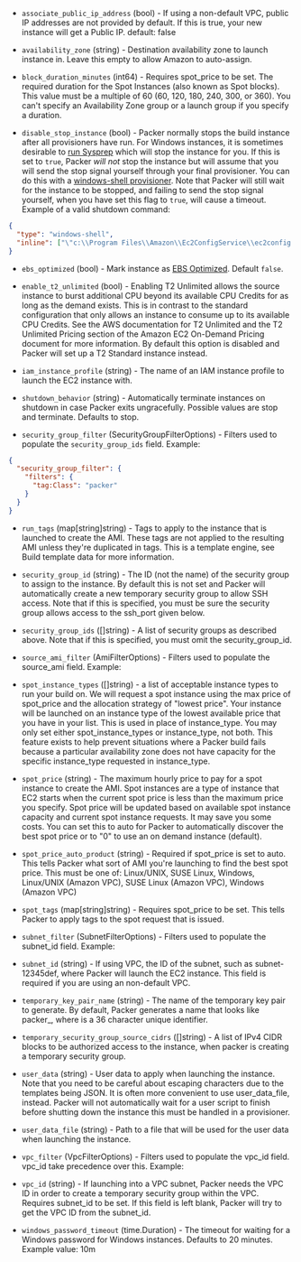 <!-- Code generated from the comments of the RunConfig struct in builder/amazon/common/run_config.go; DO NOT EDIT MANUALLY -->

-   `associate_public_ip_address` (bool) - If using a non-default VPC,
public IP addresses are not provided by default. If this is true, your
new instance will get a Public IP. default: false

-   `availability_zone` (string) - Destination availability zone to launch
instance in. Leave this empty to allow Amazon to auto-assign.

-   `block_duration_minutes` (int64) - Requires spot_price to be set. The
required duration for the Spot Instances (also known as Spot blocks). This
value must be a multiple of 60 (60, 120, 180, 240, 300, or 360). You can't
specify an Availability Zone group or a launch group if you specify a
duration.

-   `disable_stop_instance` (bool) - Packer normally stops the build instance after all provisioners have
run. For Windows instances, it is sometimes desirable to [run
Sysprep](http://docs.aws.amazon.com/AWSEC2/latest/WindowsGuide/ami-create-standard.html)
which will stop the instance for you. If this is set to `true`, Packer
*will not* stop the instance but will assume that you will send the stop
signal yourself through your final provisioner. You can do this with a
[windows-shell
provisioner](https://www.packer.io/docs/provisioners/windows-shell.html).
Note that Packer will still wait for the instance to be stopped, and
failing to send the stop signal yourself, when you have set this flag to
`true`, will cause a timeout.
Example of a valid shutdown command:

``` json
{
  "type": "windows-shell",
  "inline": ["\"c:\\Program Files\\Amazon\\Ec2ConfigService\\ec2config.exe\" -sysprep"]
}
```

-   `ebs_optimized` (bool) - Mark instance as [EBS
Optimized](https://docs.aws.amazon.com/AWSEC2/latest/UserGuide/EBSOptimized.html).
Default `false`.

-   `enable_t2_unlimited` (bool) - Enabling T2 Unlimited allows the source
instance to burst additional CPU beyond its available CPU
Credits
for as long as the demand exists. This is in contrast to the standard
configuration that only allows an instance to consume up to its available
CPU Credits. See the AWS documentation for T2
Unlimited
and the T2 Unlimited Pricing section of the Amazon EC2 On-Demand
Pricing document for more
information. By default this option is disabled and Packer will set up a
T2
Standard
instance instead.

-   `iam_instance_profile` (string) - The name of an IAM instance
profile
to launch the EC2 instance with.

-   `shutdown_behavior` (string) - Automatically terminate instances on
shutdown in case Packer exits ungracefully. Possible values are stop and
terminate. Defaults to stop.

-   `security_group_filter` (SecurityGroupFilterOptions) - Filters used to populate the
`security_group_ids` field. Example:

``` json
{
  "security_group_filter": {
    "filters": {
      "tag:Class": "packer"
    }
  }
}
```

-   `run_tags` (map[string]string) - Tags to apply to the instance
that is launched to create the AMI. These tags are not applied to the
resulting AMI unless they're duplicated in tags. This is a template
engine, see Build template
data for more information.

-   `security_group_id` (string) - The ID (not the name) of the security
group to assign to the instance. By default this is not set and Packer will
automatically create a new temporary security group to allow SSH access.
Note that if this is specified, you must be sure the security group allows
access to the ssh_port given below.

-   `security_group_ids` ([]string) - A list of security groups as
described above. Note that if this is specified, you must omit the
security_group_id.

-   `source_ami_filter` (AmiFilterOptions) - Filters used to populate the source_ami
field. Example:

-   `spot_instance_types` ([]string) - a list of acceptable instance
types to run your build on. We will request a spot instance using the max
price of spot_price and the allocation strategy of "lowest price".
Your instance will be launched on an instance type of the lowest available
price that you have in your list.  This is used in place of instance_type.
You may only set either spot_instance_types or instance_type, not both.
This feature exists to help prevent situations where a Packer build fails
because a particular availability zone does not have capacity for the
specific instance_type requested in instance_type.

-   `spot_price` (string) - The maximum hourly price to pay for a spot instance
to create the AMI. Spot instances are a type of instance that EC2 starts
when the current spot price is less than the maximum price you specify.
Spot price will be updated based on available spot instance capacity and
current spot instance requests. It may save you some costs. You can set
this to auto for Packer to automatically discover the best spot price or
to "0" to use an on demand instance (default).

-   `spot_price_auto_product` (string) - Required if spot_price is set to
auto. This tells Packer what sort of AMI you're launching to find the
best spot price. This must be one of: Linux/UNIX, SUSE Linux,
Windows, Linux/UNIX (Amazon VPC), SUSE Linux (Amazon VPC),
Windows (Amazon VPC)

-   `spot_tags` (map[string]string) - Requires spot_price to be
set. This tells Packer to apply tags to the spot request that is issued.

-   `subnet_filter` (SubnetFilterOptions) - Filters used to populate the subnet_id field.
Example:

-   `subnet_id` (string) - If using VPC, the ID of the subnet, such as
subnet-12345def, where Packer will launch the EC2 instance. This field is
required if you are using an non-default VPC.

-   `temporary_key_pair_name` (string) - The name of the temporary key pair to
generate. By default, Packer generates a name that looks like
packer_<UUID>, where <UUID> is a 36 character unique identifier.

-   `temporary_security_group_source_cidrs` ([]string) - A list of IPv4
CIDR blocks to be authorized access to the instance, when packer is creating a temporary security group.

-   `user_data` (string) - User data to apply when launching the instance. Note
that you need to be careful about escaping characters due to the templates
being JSON. It is often more convenient to use user_data_file, instead.
Packer will not automatically wait for a user script to finish before
shutting down the instance this must be handled in a provisioner.

-   `user_data_file` (string) - Path to a file that will be used for the user
data when launching the instance.

-   `vpc_filter` (VpcFilterOptions) - Filters used to populate the vpc_id field.
vpc_id take precedence over this.
Example:

-   `vpc_id` (string) - If launching into a VPC subnet, Packer needs the VPC ID
in order to create a temporary security group within the VPC. Requires
subnet_id to be set. If this field is left blank, Packer will try to get
the VPC ID from the subnet_id.

-   `windows_password_timeout` (time.Duration) - The timeout for waiting for a Windows
password for Windows instances. Defaults to 20 minutes. Example value:
10m
